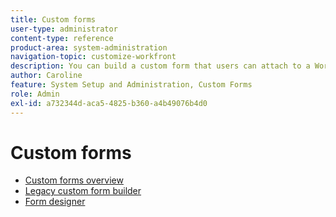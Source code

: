 ```yaml
---
title: Custom forms
user-type: administrator
content-type: reference
product-area: system-administration
navigation-topic: customize-workfront
description: You can build a custom form that users can attach to a Workfront object. Users who work on the object can fill out the custom form to supply information about the object.
author: Caroline
feature: System Setup and Administration, Custom Forms
role: Admin
exl-id: a732344d-aca5-4825-b360-a4b49076b4d0
---
```

# Custom forms

* [Custom forms overview](../../../administration-and-setup/customize-workfront/create-manage-custom-forms/custom-forms-overview.md) 
* [Legacy custom form builder](/help/quicksilver/administration-and-setup/customize-workfront/create-manage-custom-forms/use-the-custom-form-builder.md)
* [Form designer](/help/quicksilver/administration-and-setup/customize-workfront/create-manage-custom-forms/form-designer/form-designer-toc.md)

